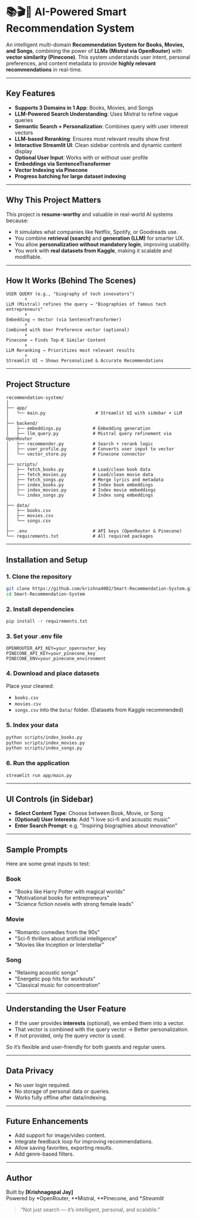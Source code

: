 # 📚🎬🎵 AI-Powered Smart Recommendation System

An intelligent multi-domain **Recommendation System for Books, Movies, and Songs**, combining the power of **LLMs (Mistral via OpenRouter)** with **vector similarity (Pinecone)**. This system understands user intent, personal preferences, and content metadata to provide **highly relevant recommendations** in real-time.

---

## Key Features

- **Supports 3 Domains in 1 App**: Books, Movies, and Songs  
- **LLM-Powered Search Understanding**: Uses Mistral to refine vague queries  
- **Semantic Search + Personalization**: Combines query with user interest vectors  
- **LLM-based Reranking**: Ensures most relevant results show first  
- **Interactive Streamlit UI**: Clean sidebar controls and dynamic content display  
- **Optional User Input**: Works with or without user profile  
- **Embeddings via SentenceTransformer**  
- **Vector Indexing via Pinecone**  
- **Progress batching for large dataset indexing**

---

## Why This Project Matters

This project is **resume-worthy** and valuable in real-world AI systems because:

- It simulates what companies like Netflix, Spotify, or Goodreads use.
- You combine **retrieval (search)** and **generation (LLM)** for smarter UX.
- You allow **personalization without mandatory login**, improving usability.
- You work with **real datasets from Kaggle**, making it scalable and modifiable.


---

## How It Works (Behind The Scenes)

```
USER QUERY (e.g., "biography of tech innovators")
       ⬇
LLM (Mistral) refines the query → "Biographies of famous tech entrepreneurs"
       ⬇
Embedding → Vector (via SentenceTransformer)
       ⬇
Combined with User Preference vector (optional)
       ⬇
Pinecone → Finds Top-K Similar Content
       ⬇
LLM Reranking → Prioritizes most relevant results
       ⬇
Streamlit UI → Shows Personalized & Accurate Recommendations
```

---

## Project Structure

```
recommendation-system/
│
├── app/
│   └── main.py                   # Streamlit UI with sidebar + LLM
│
├── backend/
│   ├── embeddings.py            # Embedding generation
│   ├── llm_query.py             # Mistral query refinement via OpenRouter
│   ├── recommender.py           # Search + rerank logic
│   ├── user_profile.py          # Converts user input to vector
│   └── vector_store.py          # Pinecone connector
│
├── scripts/
│   ├── fetch_books.py           # Load/clean book data
│   ├── fetch_movies.py          # Load/clean movie data
│   ├── fetch_songs.py           # Merge lyrics and metadata
│   ├── index_books.py           # Index book embeddings
│   ├── index_movies.py          # Index movie embeddings
│   └── index_songs.py           # Index song embeddings
│
├── data/
│   ├── books.csv
│   ├── movies.csv
│   └── songs.csv
│
├── .env                         # API keys (OpenRouter & Pinecone)
└── requirements.txt             # All required packages
```

---

## Installation and Setup

### 1. Clone the repository
```bash
git clone https://github.com/krishna4002/Smart-Recommendation-System.git
cd Smart-Recommendation-System
```

### 2. Install dependencies
```bash
pip install -r requirements.txt
```

### 3. Set your .env file
```env
OPENROUTER_API_KEY=your_openrouter_key
PINECONE_API_KEY=your_pinecone_key
PINECONE_ENV=your_pinecone_environment
```

### 4. Download and place datasets
Place your cleaned:
- `books.csv`
- `movies.csv`
- `songs.csv` 
into the `Data/` folder. (Datasets from Kaggle recommended)

### 5. Index your data
```bash
python scripts/index_books.py
python scripts/index_movies.py
python scripts/index_songs.py
```

### 6. Run the application
```bash
streamlit run app/main.py
```

---

## UI Controls (in Sidebar)

- **Select Content Type**: Choose between Book, Movie, or Song
- **(Optional) User Interests**: Add "I love sci-fi and acoustic music"
- **Enter Search Prompt**: e.g. "Inspiring biographies about innovation"

---

## Sample Prompts

Here are some great inputs to test:

### Book
- "Books like Harry Potter with magical worlds"
- "Motivational books for entrepreneurs"
- "Science fiction novels with strong female leads"

### Movie
- "Romantic comedies from the 90s"
- "Sci-fi thrillers about artificial intelligence"
- "Movies like Inception or Interstellar"

### Song
- "Relaxing acoustic songs"
- "Energetic pop hits for workouts"
- "Classical music for concentration"

---

## Understanding the User Feature

- If the user provides **interests** (optional), we embed them into a vector.
- That vector is combined with the query vector → Better personalization.
- If not provided, only the query vector is used.

So it’s flexible and user-friendly for both guests and regular users.

---

## Data Privacy

- No user login required.
- No storage of personal data or queries.
- Works fully offline after data/indexing.

---

## Future Enhancements

- Add support for image/video content.
- Integrate feedback loop for improving recommendations.
- Allow saving favorites, exporting results.
- Add genre-based filters.

---

## Author

Built by **[Krishnagopal Jay]**  
Powered by *OpenRouter, **Mistral, **Pinecone, and **Streamlit*

> “Not just search — it’s intelligent, personal, and scalable.”
